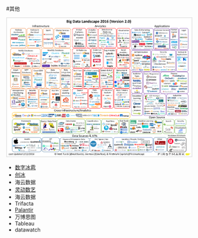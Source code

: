 #其他

![comp.png](comp.png)


* [数字冰雹](companies/digihail/digihail.md)
* [创冰](companies/champdas/champdas.md)
* 海云数据
* [灵动数艺](http:/www.bjdataart.com/contanct.php)
* 海云数据
* Trifacta
* [Palantir](https:/www.palantir.com)
* 万博思图
* Tableau
* datawatch
